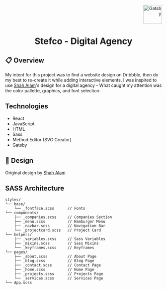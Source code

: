 <p align="right">
  <a href="https://www.gatsbyjs.org">
    <img alt="Gatsby" src="https://www.gatsbyjs.org/monogram.svg" width="60" />
  </a>
</p>
<h1 align="center">
  Stefco - Digital Agency
</h1>

## 📋 Overview

My intent for this project was to find a website design on Dribbble, then do my best to re-create it while adding interactive elements.
I was inspired to use <a class="shah" href="https://dribbble.com/shots/10748955-Website-for-Digital-Agency" target="_blank" rel="noopener noreferrer">Shah Alam</a>'s design for a digital agency - What caught my attention was the color pallette, graphics, and font selection.

## Technologies

  - React
  - JavaScript
  - HTML
  - Sass
  - Method Editor (SVG Creator)
  - Gatsby

## 🎨 Design

Original design by <a class="shah" href="https://dribbble.com/uiuxalam" target="_blank" rel="noopener noreferrer">Shah Alam</a>

## SASS Architecture

    styles/
    └── base/
        └── _fontface.scss      // Fonts
    └── components/
        ├── _companies.scss     // Companies Section
        ├── _menu.scss          // Hamburger Menu
        ├── _navbar.scss        // Navigation Bar
        └── _projectcard.scss   // Project Card
    └── helpers/
        ├── _variables.scss     // Sass Variables
        ├── _mixins.scss        // Sass Mixins
        └── _keyframes.scss     // Keyframes
    └── pages/
        ├── _about.scss         // About Page
        ├── _blog.scss          // Blog Page
        ├── _contact.scss       // Contact Page
        ├── _home.scss          // Home Page
        ├── _projects.scss      // Projects Page
        └── _services.scss      // Services Page
    └── App.scss
